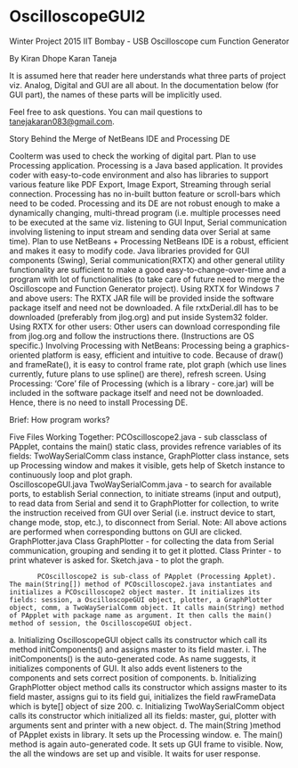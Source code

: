 # OscilloscopeGUI2
  Winter Project 2015 IIT Bombay - USB Oscilloscope cum Function Generator

By
Kiran Dhope
Karan Taneja

It is assumed here that reader here understands what three parts of project viz. Analog, Digital and GUI are all about. In the documentation below (for GUI part), the names of these parts will be implicitly used. 

Feel free to ask questions. You can mail questions to tanejakaran083@gmail.com.

Story Behind the Merge of NetBeans IDE and Processing DE

Coolterm was used to check the working of digital part. 
Plan to use Processing application.
Processing is a Java based application.
It provides coder with easy-to-code environment and also has libraries to support various feature like PDF Export, Image Export, Streaming through serial connection.
Processing has no in-built button feature or scroll-bars which need to be coded.
Processing and its DE are not robust enough to make a dynamically changing, multi-thread program (i.e. multiple processes need to be executed at the same viz. listening to GUI Input, Serial communication involving listening to input stream and sending data over Serial at same time).
Plan to use NetBeans + Processing
NetBeans IDE is a robust, efficient and makes it easy to modify code. 
Java libraries provided for GUI components (Swing), Serial communication(RXTX) and other general utility functionality are sufficient to make a good easy-to-change-over-time and a program with lot of functionalities (to take care of future need to merge the Oscilloscope and Function Generator project).
Using RXTX for Windows 7 and above users: The RXTX JAR file will be provided inside the software package itself and need not be downloaded. A file rxtxDerial.dll has to be downloaded (preferably from jlog.org) and put inside System32 folder.
Using RXTX for other users: Other users can download corresponding file from jlog.org and follow the instructions there. (Instructions are OS specific.) 
Involving Processing with NetBeans: Processing being a graphics-oriented platform is easy, efficient and intuitive to code. Because of draw() and frameRate(), it is easy to control frame rate, plot graph (which use lines currently, future plans to use spline() are there), refresh screen.
Using Processing: ‘Core’ file of Processing (which is a library - core.jar) will be included in the software package itself and need not be downloaded. Hence, there is no need to install Processing DE. 

Brief: How program works?  

Five Files Working Together:
PCOscilloscope2.java - sub classclass of PApplet, contains the main() static class, provides refrence variables of its fields: TwoWaySerialComm class instance, GraphPlotter class instance, sets up Processing window and makes it visible, gets help of Sketch instance to continuously loop and plot graph.  
OscilloscopeGUI.java
TwoWaySerialComm.java - to search for available ports, to establish Serial connection, to initiate streams (input and output),  to read data from Serial and send it to GraphPlotter for collection, to write the instruction received from GUI over Serial (i.e. instruct device to start, change mode, stop, etc.), to disconnect from Serial. 
Note: All above actions are performed when corresponding buttons on GUI are clicked.
GraphPlotter.java
Class GraphPlotter - for collecting the data from Serial communication, grouping and sending it to get it plotted.
Class Printer - to print whatever is asked for.
Sketch.java - to plot the graph.

           PCOscilloscope2 is sub-class of PApplet (Processing Applet). The main(String[]) method of PCOscilloscope2.java instantiates and initializes a PCOscilloscope2 object master. It initializes its fields: session, a OscilloscopeGUI object, plotter, a GraphPlotter object, comm, a TwoWaySerialComm object. It calls main(String) method of PApplet with package name as argument. It then calls the main() method of session, the OscilloscopeGUI object.
           
a.       Initializing OscilloscopeGUI object calls its constructor which call its method initComponents() and assigns master to its field master.
                                                               i.      The initComponents() is the auto-generated code. As name suggests, it initializes components of GUI. It also adds event listeners to the components and sets correct position of components.
b.      Initializing GraphPlotter object method calls its constructor which assigns master to its field master, assigns gui to its field gui, initializes the field rawFrameData which is byte[] object of size 200.
c.       Initializing TwoWaySerialComm object calls its constructor which initialized all its fields: master, gui, plotter with arguments sent and printer with a new object.
d.      The main(String )method of PApplet exists in library. It sets up the Processing window.
e.      The main() method is again auto-generated code. It sets up GUI frame to visible. Now, the all the windows are set up and visible. It waits for user response.
